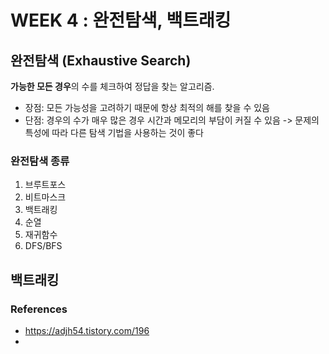 # WEEK 4 : 완전탐색, 백트래킹

## 완전탐색 (Exhaustive Search) 
**가능한 모든 경우**의 수를 체크하여 정답을 찾는 알고리즘. 
* 장점: 모든 가능성을 고려하기 때문에 항상 최적의 해를 찾을 수 있음
* 단점: 경우의 수가 매우 많은 경우 시간과 메모리의 부담이 커질 수 있음 -> 문제의 특성에 따라 다른 탐색 기법을 사용하는 것이 좋다

### 완전탐색 종류 
1. 브루트포스
2. 비트마스크
3. 백트래킹
4. 순열
5. 재귀함수
6. DFS/BFS 


## 백트래킹








### References
* https://adjh54.tistory.com/196
* 
